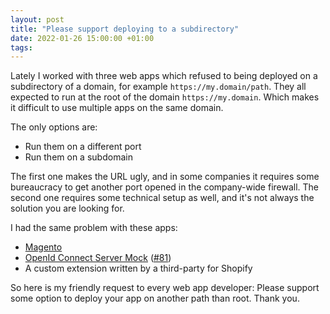 ```yaml
---
layout: post
title: "Please support deploying to a subdirectory"
date: 2022-01-26 15:00:00 +01:00
tags:
---
```


Lately I worked with three web apps which refused to being deployed on a subdirectory of a domain,
for example `https://my.domain/path`.
They all expected to run at the root of the domain `https://my.domain`.
Which makes it difficult to use multiple apps on the same domain.

The only options are:

- Run them on a different port
- Run them on a subdomain

The first one makes the URL ugly, and in some companies it requires some bureaucracy to get another
port opened in the company-wide firewall.
The second one requires some technical setup as well, and it's not always the solution you are looking for.

I had the same problem with these apps:

- [Magento](https://github.com/magento/magento2)
- [OpenId Connect Server Mock](https://github.com/Soluto/oidc-server-mock) ([#81](https://github.com/Soluto/oidc-server-mock/issues/81))
- A custom extension written by a third-party for Shopify

So here is my friendly request to every web app developer:
Please support some option to deploy your app on another path than root.
Thank you.
